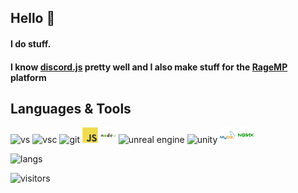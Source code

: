<h2>Hello 👋</h2>
<h4>I do stuff.</h4>
<h4>I know <a href="https://discord.js.org">discord.js</a> pretty well and I also make stuff for the <a href="https://rage.mp">RageMP</a> platform</h4>

<h2>Languages & Tools</h2>
<p align="left">
<img src="https://static.wikia.nocookie.net/logopedia/images/e/e4/Visual_Studio_2013_Logo.svg/revision/latest?cb=20191221122625" alt="vs" width="25" height="25" />
<img src="https://cdn.worldvectorlogo.com/logos/visual-studio-code-1.svg" alt="vsc" width="25" height="25" />
<img src="https://git-scm.com/images/logos/downloads/Git-Icon-1788C.png" alt="git" width="25" height="25" />
<img src="https://raw.githubusercontent.com/devicons/devicon/master/icons/javascript/javascript-original.svg" alt="javascript" width="25" height="25" />
<img src="https://raw.githubusercontent.com/devicons/devicon/master/icons/nodejs/nodejs-original-wordmark.svg" alt="nodejs" width="25" height="25" />
<img src="https://i.ibb.co/qyVkhhj/blackbg.png" alt="unreal engine" width="25" height="25" />
<img src="https://i.ibb.co/0Vj3XCG/unity-tab-square-black.png" alt="unity" width="25" height="25" />
<img src="https://raw.githubusercontent.com/devicons/devicon/master/icons/mysql/mysql-original-wordmark.svg" alt="mysql" width="25" height="25" />
<img src="https://raw.githubusercontent.com/devicons/devicon/master/icons/nginx/nginx-original.svg" alt="nginx" width="25" height="25" />
</p>

![langs](https://github-readme-stats.vercel.app/api/top-langs/?username=Dankyss)

<p><img src="https://visitor-badge.glitch.me/badge?page_id=Dankyss.Dankyss" alt="visitors"></p>

